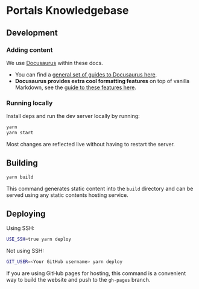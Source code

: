 # Portals Knowledgebase

## Development

### Adding content

We use [Docusaurus](https://docusaurus.io/) within these docs.

- You can find a [general set of guides to Docusaurus here](https://docusaurus.io/docs/category/guides).
- **Docusaurus provides extra cool formatting features** on top of vanilla Markdown,
  see the [guide to these features here](https://docusaurus.io/docs/markdown-features).

### Running locally

Install deps and run the dev server locally by running:

```sh
yarn
yarn start
```

Most changes are reflected live without having to restart the server.

## Building

```sh
yarn build
```

This command generates static content into the `build` directory and can be served using any static contents hosting service.

## Deploying

Using SSH:

```sh
USE_SSH=true yarn deploy
```

Not using SSH:

```sh
GIT_USER=<Your GitHub username> yarn deploy
```

If you are using GitHub pages for hosting, this command is a convenient way to build the website and push to the `gh-pages` branch.
